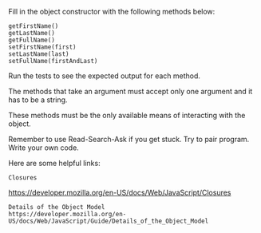 Fill in the object constructor with the following methods below:

    getFirstName()
    getLastName()
    getFullName()
    setFirstName(first)
    setLastName(last)
    setFullName(firstAndLast)

Run the tests to see the expected output for each method.

The methods that take an argument must accept only one argument and it has to be a string.

These methods must be the only available means of interacting with the object.

Remember to use Read-Search-Ask if you get stuck. Try to pair program. Write your own code.

Here are some helpful links:

    Closures
https://developer.mozilla.org/en-US/docs/Web/JavaScript/Closures
  
    Details of the Object Model
    https://developer.mozilla.org/en-US/docs/Web/JavaScript/Guide/Details_of_the_Object_Model